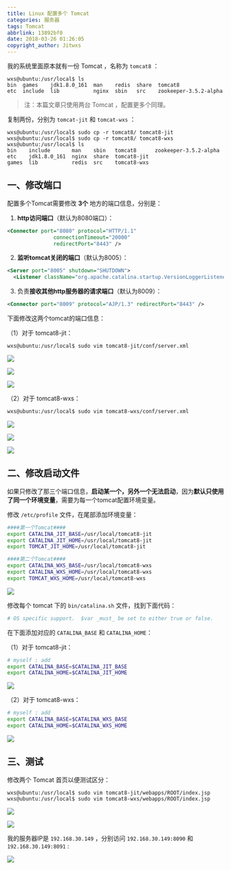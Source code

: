```yaml
---
title: Linux 配置多个 Tomcat
categories: 服务器
tags: Tomcat
abbrlink: 13892bf0
date: 2018-03-26 01:26:05
copyright_author: Jitwxs
---
```


我的系统里面原本就有一份 Tomcat ，名称为 `tomcat8` ：

```linux
wxs@ubuntu:/usr/local$ ls
bin  games    jdk1.8.0_161  man    redis  share  tomcat8
etc  include  lib           nginx  sbin   src    zookeeper-3.5.2-alpha
```

>注：本篇文章只使用两台 Tomcat ，配置更多个同理。

复制两份，分别为 `tomcat-jit` 和 `tomcat-wxs`  ：

```linux
wxs@ubuntu:/usr/local$ sudo cp -r tomcat8/ tomcat8-jit
wxs@ubuntu:/usr/local$ sudo cp -r tomcat8/ tomcat8-wxs
wxs@ubuntu:/usr/local$ ls
bin    include       man    sbin   tomcat8      zookeeper-3.5.2-alpha
etc    jdk1.8.0_161  nginx  share  tomcat8-jit
games  lib           redis  src    tomcat8-wxs
```

## 一、修改端口

配置多个Tomcat需要修改 **3个** 地方的端口信息，分别是：

1. **http访问端口**（默认为8080端口）：

```xml
<Connector port="8080" protocol="HTTP/1.1"
               connectionTimeout="20000"
               redirectPort="8443" />
```

2. **监听tomcat关闭的端口**（默认为8005）：

```xml
<Server port="8005" shutdown="SHUTDOWN">
  <Listener className="org.apache.catalina.startup.VersionLoggerListener" />
```

3. 负责**接收其他http服务器的请求端口**（默认为8009）：

```xml
<Connector port="8009" protocol="AJP/1.3" redirectPort="8443" />
```

下面修改这两个tomcat的端口信息：

（1）对于 tomcat8-jit：

```linux
wxs@ubuntu:/usr/local$ sudo vim tomcat8-jit/conf/server.xml 
```

![](https://cdn.jsdelivr.net/gh/jitwxs/cdn/blog/posts/201803/20180325235811354.png)

![](https://cdn.jsdelivr.net/gh/jitwxs/cdn/blog/posts/201803/20180325235819267.png)

![](https://cdn.jsdelivr.net/gh/jitwxs/cdn/blog/posts/201803/20180325235826575.png)

（2）对于 tomcat8-wxs：

```xml
wxs@ubuntu:/usr/local$ sudo vim tomcat8-wxs/conf/server.xml
```

![](https://cdn.jsdelivr.net/gh/jitwxs/cdn/blog/posts/201803/20180326000010454.png)

![](https://cdn.jsdelivr.net/gh/jitwxs/cdn/blog/posts/201803/20180326000017770.png)

![](https://cdn.jsdelivr.net/gh/jitwxs/cdn/blog/posts/201803/20180326000024487.png)

## 二、修改启动文件

如果只修改了那三个端口信息，**启动某一个，另外一个无法启动**，因为**默认只使用了同一个环境变量**，需要为每一个tomcat配置环境变量。

修改 `/etc/profile` 文件，在尾部添加环境变量：

```bash
####第一个Tomcat####
export CATALINA_JIT_BASE=/usr/local/tomcat8-jit
export CATALINA_JIT_HOME=/usr/local/tomcat8-jit
export TOMCAT_JIT_HOME=/usr/local/tomcat8-jit

####第二个Tomcat####
export CATALINA_WXS_BASE=/usr/local/tomcat8-wxs
export CATALINA_WXS_HOME=/usr/local/tomcat8-wxs
export TOMCAT_WXS_HOME=/usr/local/tomcat8-wxs
```

![](https://cdn.jsdelivr.net/gh/jitwxs/cdn/blog/posts/201803/20180326011722230.png)

修改每个 tomcat 下的 `bin/catalina.sh` 文件，找到下面代码：

```bash
# OS specific support.  $var _must_ be set to either true or false.
```

在下面添加对应的 `CATALINA_BASE` 和 `CATALINA_HOME`：

（1）对于 tomcat8-jit：

```bash
# myself : add
export CATALINA_BASE=$CATALINA_JIT_BASE
export CATALINA_HOME=$CATALINA_JIT_HOME
```

![](https://cdn.jsdelivr.net/gh/jitwxs/cdn/blog/posts/201803/2018032601213778.png)

（2）对于 tomcat8-wxs：

```bash
# myself : add
export CATALINA_BASE=$CATALINA_WXS_BASE
export CATALINA_HOME=$CATALINA_WXS_HOME
```

![](https://cdn.jsdelivr.net/gh/jitwxs/cdn/blog/posts/201803/20180326012148923.png)

## 三、测试

修改两个 Tomcat 首页以便测试区分：

```linux
wxs@ubuntu:/usr/local$ sudo vim tomcat8-jit/webapps/ROOT/index.jsp 
wxs@ubuntu:/usr/local$ sudo vim tomcat8-wxs/webapps/ROOT/index.jsp 
```

![](https://cdn.jsdelivr.net/gh/jitwxs/cdn/blog/posts/201803/20180326003422116.png)

![](https://cdn.jsdelivr.net/gh/jitwxs/cdn/blog/posts/201803/20180326000348638.png)

我的服务器IP是 `192.168.30.149` ，分别访问 `192.168.30.149:8090` 和 `192.168.30.149:8091` :

![](https://cdn.jsdelivr.net/gh/jitwxs/cdn/blog/posts/201803/201803260122316.png)
